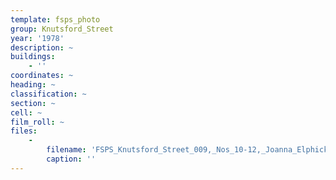 ```yaml
---
template: fsps_photo
group: Knutsford_Street
year: '1978'
description: ~
buildings:
    - ''
coordinates: ~
heading: ~
classification: ~
section: ~
cell: ~
film_roll: ~
files:
    -
        filename: 'FSPS_Knutsford_Street_009,_Nos_10-12,_Joanna_Elphick_and_Jerome_John_Maher,_8-5-E,_1978.png'
        caption: ''
---
```

